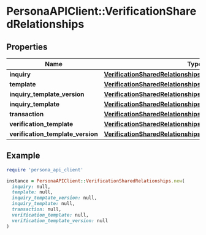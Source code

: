 # PersonaAPIClient::VerificationSharedRelationships

## Properties

| Name | Type | Description | Notes |
| ---- | ---- | ----------- | ----- |
| **inquiry** | [**VerificationSharedRelationshipsInquiry**](VerificationSharedRelationshipsInquiry.md) |  | [optional] |
| **template** | [**VerificationSharedRelationshipsTemplate**](VerificationSharedRelationshipsTemplate.md) |  | [optional] |
| **inquiry_template_version** | [**VerificationSharedRelationshipsInquiryTemplateVersion**](VerificationSharedRelationshipsInquiryTemplateVersion.md) |  | [optional] |
| **inquiry_template** | [**VerificationSharedRelationshipsInquiryTemplate**](VerificationSharedRelationshipsInquiryTemplate.md) |  | [optional] |
| **transaction** | [**VerificationSharedRelationshipsTransaction**](VerificationSharedRelationshipsTransaction.md) |  | [optional] |
| **verification_template** | [**VerificationSharedRelationshipsVerificationTemplate**](VerificationSharedRelationshipsVerificationTemplate.md) |  | [optional] |
| **verification_template_version** | [**VerificationSharedRelationshipsVerificationTemplateVersion**](VerificationSharedRelationshipsVerificationTemplateVersion.md) |  | [optional] |

## Example

```ruby
require 'persona_api_client'

instance = PersonaAPIClient::VerificationSharedRelationships.new(
  inquiry: null,
  template: null,
  inquiry_template_version: null,
  inquiry_template: null,
  transaction: null,
  verification_template: null,
  verification_template_version: null
)
```

